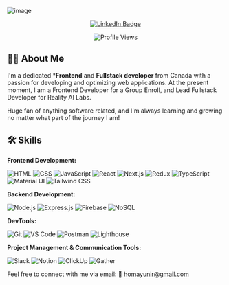 ![image](https://github.com/user-attachments/assets/acdb635f-33f1-448f-8a6c-990d508ac34c)


<div id="badges" align="center">
  <a href="https://www.linkedin.com/in/reza-homayuni-0503861b6/">
    <img src="https://img.shields.io/badge/LinkedIn-blue?logo=linkedin&logoColor=white&style=for-the-badge" alt="LinkedIn Badge" />
  </a> 
  <p align="center">
    <img src="https://komarev.com/ghpvc/?username=Cosmodocus" alt="Profile Views" />
  </p>
</div>

## 👨‍💻 About Me

I'm a dedicated ***Frontend** and **Fullstack developer** from Canada with a passion for developing and optimizing web applications. At the present moment, I am a Frontend Developer for a Group Enroll, and Lead Fullstack Developer for Reality AI Labs. 

Huge fan of anything software related, and I'm always learning and growing no matter what part of the journey I am! 

## 🛠️ Skills


**Frontend Development:**

![HTML](https://img.shields.io/badge/HTML-E34F26?style=for-the-badge&logo=html5&logoColor=FFFFFF) 
![CSS](https://img.shields.io/badge/CSS-1572B6?style=for-the-badge&logo=css3&logoColor=FFFFFF) 
![JavaScript](https://img.shields.io/badge/JavaScript-F7DF1C?style=for-the-badge&logo=javascript&logoColor=000000) 
![React](https://img.shields.io/badge/React-61DAFB?style=for-the-badge&logo=react&logoColor=000000) 
![Next.js](https://img.shields.io/badge/Next.js-000000?style=for-the-badge&logo=next.js&logoColor=FFFFFF) 
![Redux](https://img.shields.io/badge/Redux-764ABC?style=for-the-badge&logo=redux&logoColor=FFFFFF) 
![TypeScript](https://img.shields.io/badge/TypeScript-3178C6?style=for-the-badge&logo=typescript&logoColor=FFFFFF) 
![Material UI](https://img.shields.io/badge/Material%20UI-0081CB?style=for-the-badge&logo=mui&logoColor=FFFFFF) 
![Tailwind CSS](https://img.shields.io/badge/Tailwind%20CSS-06B6D4?style=for-the-badge&logo=tailwindcss&logoColor=FFFFFF)

**Backend Development:**

![Node.js](https://img.shields.io/badge/Node.js-339933?style=for-the-badge&logo=node.js&logoColor=FFFFFF) 
![Express.js](https://img.shields.io/badge/Express.js-000000?style=for-the-badge&logo=express&logoColor=FFFFFF) 
![Firebase](https://img.shields.io/badge/Firebase-FFCA28?style=for-the-badge&logo=firebase&logoColor=000000) 
![NoSQL](https://img.shields.io/badge/NoSQL-4A154B?style=for-the-badge&logo=nosql&logoColor=FFFFFF)

**DevTools:**

![Git](https://img.shields.io/badge/Git-F05032?style=for-the-badge&logo=git&logoColor=FFFFFF) 
![VS Code](https://img.shields.io/badge/VS%20Code-007ACC?style=for-the-badge&logo=visual-studio-code&logoColor=FFFFFF) 
![Postman](https://img.shields.io/badge/Postman-FF6C37?style=for-the-badge&logo=postman&logoColor=FFFFFF) 
![Lighthouse](https://img.shields.io/badge/Lighthouse-F44B3C?style=for-the-badge&logo=lighthouse&logoColor=FFFFFF)

**Project Management & Communication Tools:**

![Slack](https://img.shields.io/badge/Slack-4A154B?style=for-the-badge&logo=slack&logoColor=FFFFFF) 
![Notion](https://img.shields.io/badge/Notion-000000?style=for-the-badge&logo=notion&logoColor=FFFFFF) 
![ClickUp](https://img.shields.io/badge/ClickUp-7F4AB1?style=for-the-badge&logo=clickup&logoColor=FFFFFF) 
![Gather](https://img.shields.io/badge/Gather-7C3AED?style=for-the-badge&logo=gather&logoColor=FFFFFF)

Feel free to connect with me via email: 📧 [homayunir@gmail.com](mailto:homayunir@gmail.com)
